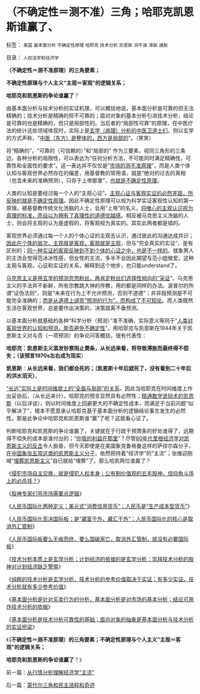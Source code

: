 # （不确定性＝测不准）三角；哈耶克凯恩斯谁赢了、

标签： `美国` `基本面分析` `不确定性原理` `哈耶克` `技术分析` `凯恩斯` `测不谁` `滞胀` `通胀` 

目录： `人权法学和经济学`

**（不确定性＝测不准原理）的三角要素；**

**不确定性原理与个人主义“主观＝客观”的逻辑关系；**

**哈耶克和凯恩斯的争论谁赢了**？



由基本面分析与技术分析的实证机理，可以概括地说，基本面分析是可靠的但无法精确的；技术分析是精确的但不可靠的；面对对象的基本分析引进技术分析，结论是可靠的也是精确的，但只是局部性的。当后者的“局部性可靠”的原理，在中医疗法的统计这些领域体现时，实际上是[玄学（病理）分析的中医卫道士们](../../../2009/5/13/中医是理论，西医是检查标准；.md)，则以玄学的方式声称，“[中医（东方）是整体的，西方是局部的](../../../2009/10/27/西方文化擅长&quot;局部&quot;，东方文人长于整体吗？.md)”。（笑笑）

将“精确的”，“可靠的（可信赖的）”和“局部的”
作为三要素，视同三角形的三条边，各种分析的局限性，可以表达为“任何分析方法，不可能同时满足精确性，可靠性和全面性的要求”。这一表达并不仅仅是“[市场的测不准原理](../../../2007/9/6/股市是一个量子世界，符合测不准原理.md)”，而是人类个体认知与客观世界必然存在的偏差，用基督教的常用语，就是“绝对的过去的真相（也含未来的准确预测），只存于上帝那里”，[也就是不确定性原理](../../../2009/4/4/“不确定性定律公式”广泛适用于社会经济政治生活.md)。

人类的认知是要经过每一个人的“主观心证”，[主观心证与客观实证的必然差距，所反映的就是不确定性原理](../../../2010/5/4/波普尔法则是不确定性定律的同义表述.md)。因此不确定性原理可以视为科学实证客观性认知的第一原理。被基督教传统文化洗脑的人士，会用“上帝”的名义，[将唯心的主观认识视为真理的标准，而自以为拥有了真理性的道德优越感](../../../2009/6/19/科学认知是唯心信仰和唯物主义共存条件.md)。相反被马克思主义洗脑的人士，则会将主观的认为是虚假的，将客观视为真实的。其实此两者都是错的。

客观世界必须通过每一个人的个体心证的主观去认识，通过彼此的沟通达成共识；[因此在个体的层次，主观就是客观，客观就是主观](http://blog.sina.com.cn/s/blog_5563a64d0100f8ud.html)，但与“完全真实的实证”，是有区别的；[同一种实证的客观反映到不到个体的心证之中，也是不一样的](../../../2010/10/10/“创造性伪证”哲学诡辩艺术.md)。就象男人的主流会觉得范冰冰性感，但女性的主流，多半不会因此期望与范小姐做爱。这种主观与客观，心证和实证的关系，解释到这个地步，也只能understand了。

[马克思主义是用玄学的预测忽悠粉丝，再肯定粉丝们选择性倾向的“采证](../../../2009/12/30/自造伪证循环的马恩“历史唯物主义”.md)”。马克思主义的手法并不新鲜，所有宗教跳大神的传教，用的都是同样的办法。波普尔的所谓“证伪法则”，则是“未来在行为上不允许预测，否则不道德”；并非指预测是不可能完全准确的；[而是从道德上谴责“预测的行为”，而构成了不可知论](../../../2011/2/27/新理论推广和奥地利学派的失败.md)。而人类既然生活在客观世界，总是要作出决策的，决策就离不垂预测。

以基本面分析就基础的各种“科学分析（预测）”准不准确，实际意义等同于“[人类对客观世界的认知和预测，能否避免不确定性](../../../2009/12/4/科学的真理标准和绝对的“真理标准”.md)”。用哈耶克与凯恩斯在1944年关于凯恩斯主义对与否（一项预测）的争论问答概括，很有代表性：

**哈耶克：凯恩斯主义滥发钞票阻止萧条，从长远来看，将导致滞胀而最终得不偿失；（该预言1970s左右成为现实**）

**凯恩斯**：**从长远来看，我们都会死的；（凯恩斯十年后就死了，没有看到二十年后的洪水滔天）**。



[“长远”实际上是时间维度上的“全面与局部”的关系](../../../2010/2/5/通过历史借古知今的正确方法.md)，因此当哈耶克在时间维度上作出妥协后，（从长远来计），哈耶克的预言显然具有必然性；[精通数学诡辩术的凯恩斯](../../../2011/5/14/滥用数学的逻辑混乱.md)（以后详谈），则以时间维度上回避更大的不确定性成本，而满足于当前问题“似乎解决了”，根本不愿意承认哈耶克基于基本面分析的逻辑结论事生发生的必然性。那是此争论中哈耶克和凯恩斯谁“赢”了呢？这就看心证了。

判断哈耶克和凯恩斯的争论谁赢了，关键就在于行政干预萧条的好处谁得了，远期得不偿失的成本是谁付出的；“[你我的利益在那里](../../../2011/2/6/正当防卫合法性及温驯的林语堂动物.md)”？尽管[80年代里根经济学对凯恩斯主义的反击](../../../2011/5/6/里根的保守主义和格兰特总统.md)令人振奋，但今天即使是在美国象克鲁格曼这样的萨缪尔森分子，[在中国象张五常这类的凯恩斯主义分子](../../../2009/7/23/马列凯恩斯张五常理论中国特色化的共同特点.md)，依然把持着“经济学”的“主流”；张维迎刚喊“[埋葬凯恩斯主义](../../../2009/9/20/埋葬凯恩斯主义专题文章集.md)”自已就给“埋葬”了。那么哈凯两位谁赢了？

《[侵犯市场自主交换，就是侵犯人权本身；公有制价值观的五毛股神，信仰角斗场上的必杀技？](../../../2011/5/18/否定市场的五毛股神信仰什么？.md)》

《[股神专家们骂市场需要点逻辑](../../../2011/5/20/股神专家们骂市场需要点逻辑.md)》

《[人民币国际化两种定义；美元式“消费信用货币”；人民币是“生产成本型货币”](../../../2011/5/25/人民币国际化两种定义的逻辑结果.md)》

《[人民币国际化否决国际板；是“藏富于外，藏汇于外”；人民币国际化的核心是取消外汇管制](../../../2011/5/25/人民币国际板是“藏富于外，藏汇于外”.md)》

《[人民币国际板要么无疾而终，要么国破家亡，取消外汇管制，就没有必要国际板](../../../2011/5/25/人民币国际板“圈了钱，带不走”.md)》

《[技术分析本质上是玄学分析；计划经济的依据的是玄学分析：崇拜技术分析的股神对计划经济缺乏警惕](../../../2011/5/26/技术分析本质上是玄学.md)》

《[纯粹的技术分析是玄学分析，技术分析的参考价值取决于实证；有多少实证，技术分析就有多少参考价值](../../../2011/5/26/技术分析的参考价值取决于实证内容.md)》

《[基本面分析是针对买卖行为的分析，基本面分析是对市场的基本分析；结论可用作技术分析的依据](../../../2011/5/26/基本面分析针对买卖行为背景评估.md)》

《[基本面分析是技术分析可靠性的基础；面向对象的抽象是基本面分析与技术分析的实证桥梁](../../../2011/5/27/从行情分析理解经济学“主流”.md)》

《**（不确定性＝测不准原理）的三角要素；不确定性原理与个人主义“主观＝客观”的逻辑关系；**

**哈耶克和凯恩斯的争论谁赢了**？》



前一篇：[从行情分析理解经济学“主流”](../../../2011/5/27/从行情分析理解经济学“主流”.md)

后一篇：[蒙代尔三角和民主进程和奇迹](../../../2011/5/27/蒙代尔三角和民主进程和奇迹.md)
